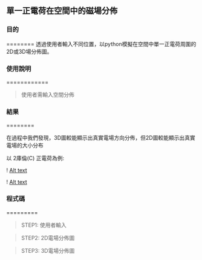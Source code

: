## 單一正電荷在空間中的磁場分佈 ##

### 目的 
========
透過使用者輸入不同位置，以python模擬在空間中單一正電荷周圍的2D或3D場分佈圖。


### 使用說明
============
> 使用者需輸入空間分佈


### 結果
========

在過程中我們發現，3D圖較能顯示出真實電場方向分佈，但2D圖較能顯示出真實電場的大小分布

以 2庫倫(C) 正電荷為例:

! [Alt text](path/to/img.2D.png "2D電場分佈圖")

! [Alt text](path/to/img.3D.png "3D電場分佈圖")


### 程式碼
=========

> STEP1: 使用者輸入

> STEP2: 2D電場分佈圖

> STEP3: 3D電場分佈圖

